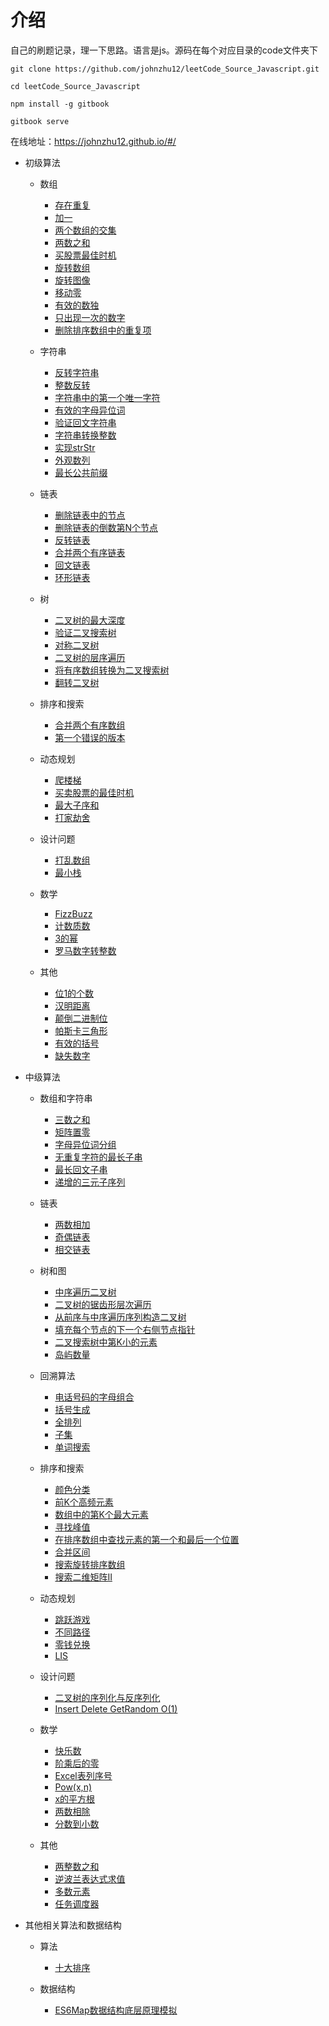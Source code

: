 # 介绍

自己的刷题记录，理一下思路。语言是js。源码在每个对应目录的code文件夹下

```shell
git clone https://github.com/johnzhu12/leetCode_Source_Javascript.git

cd leetCode_Source_Javascript

npm install -g gitbook

gitbook serve
```

在线地址：https://johnzhu12.github.io/#/

+ 初级算法

    * 数组
        * [存在重复](./easy/Array/存在重复.md)
        * [加一](./easy/Array/加一.md)
        * [两个数组的交集](./easy/Array/两个数组的交集.md)
        * [两数之和](./easy/Array/两数之和.md)
        * [买股票最佳时机](./easy/Array/买股票最佳时机.md)
        * [旋转数组](./easy/Array/旋转数组.md)
        * [旋转图像](./easy/Array/旋转图像.md)
        * [移动零](./easy/Array/移动零.md)
        * [有效的数独](./easy/Array/有效的数独.md)
        * [只出现一次的数字](./easy/Array/只出现一次的数字.md)
        * [删除排序数组中的重复项](./easy/Array/删除排序数组中的重复项.md)

    * 字符串
        * [反转字符串](./easy/String/反转字符串.md)
        * [整数反转](./easy/String/整数反转.md)
        * [字符串中的第一个唯一字符](./easy/String/字符串中的第一个唯一字符.md)
        * [有效的字母异位词](./easy/String/有效的字母异位词.md)
        * [验证回文字符串](./easy/String/验证回文字符串.md)
        * [字符串转换整数](./easy/String/字符串转换整数.md)
        * [实现strStr](./easy/String/实现strStr.md)
        * [外观数列](./easy/String/外观数列.md)
        * [最长公共前缀](./easy/String/最长公共前缀.md)

    * 链表
        * [删除链表中的节点](./easy/LinkedList/删除链表中的节点.md)
        * [删除链表的倒数第N个节点](./easy/LinkedList/删除链表的倒数第N个节点.md)
        * [反转链表](./easy/LinkedList/反转链表.md)
        * [合并两个有序链表](./easy/LinkedList/合并两个有序链表.md)
        * [回文链表](./easy/LinkedList/回文链表.md)
        * [环形链表](./easy/LinkedList/环形链表.md)

    * 树
        * [二叉树的最大深度](./easy/Tree/二叉树的最大深度.md)
        * [验证二叉搜索树](./easy/Tree/验证二叉搜索树.md)
        * [对称二叉树](./easy/Tree/对称二叉树.md)
        * [二叉树的层序遍历](./easy/Tree/二叉树的层序遍历.md)
        * [将有序数组转换为二叉搜索树](./easy/Tree/将有序数组转换为二叉搜索树.md)
        * [翻转二叉树](./easy/Tree/翻转二叉树.md)

    * 排序和搜索

        * [合并两个有序数组](./easy/SortSearch/合并两个有序数组.md)
        * [第一个错误的版本](./easy/SortSearch/第一个错误的版本.md)

    * 动态规划

        * [爬楼梯](./easy/DP/爬楼梯.md)
        * [买卖股票的最佳时机](./easy/DP/买卖股票的最佳时机.md)
        * [最大子序和](./easy/DP/最大子序和.md)
        * [打家劫舍](./easy/DP/打家劫舍.md)

    * 设计问题

        * [打乱数组](./easy/Design/打乱数组.md)
        * [最小栈](./easy/Design/最小栈.md)

    *  数学

        * [FizzBuzz](./easy/Math/FizzBuzz.md)
        * [计数质数](./easy/Math/计数质数.md)
        * [3的幂](./easy/Math/3的幂.md)
        * [罗马数字转整数](./easy/Math/罗马数字转整数.md)

    * 其他

        * [位1的个数](./easy/Other/位1的个数.md)
        * [汉明距离](./easy/Other/汉明距离.md)
        * [颠倒二进制位](./easy/Other/颠倒二进制位.md)
        * [帕斯卡三角形](./easy/Other/帕斯卡三角形.md)
        * [有效的括号](./easy/Other/有效的括号.md)
        * [缺失数字](./easy/Other/缺失数字.md)



+ 中级算法

    * 数组和字符串
        * [三数之和](./normal/Array&String/三数之和.md)
        * [矩阵置零](./normal/Array&String/矩阵置零.md)
        * [字母异位词分组](./normal/Array&String/字母异位词分组.md)
        * [无重复字符的最长子串](./normal/Array&String/无重复字符的最长子串.md)
        * [最长回文子串](./normal/Array&String/最长回文子串.md)
        * [递增的三元子序列](./normal/Array&String/递增的三元子序列.md)

    * 链表
        * [两数相加](./normal/LinkedList/两数相加.md)
        * [奇偶链表](./normal/LinkedList/奇偶链表.md)
        * [相交链表](./normal/LinkedList/相交链表.md)

    * 树和图
        * [中序遍历二叉树](./normal/Tree&Graph/中序遍历二叉树.md)
        * [二叉树的锯齿形层次遍历](./normal/Tree&Graph/二叉树的锯齿形层次遍历.md)
        * [从前序与中序遍历序列构造二叉树](./normal/Tree&Graph/从前序与中序遍历序列构造二叉树.md)
        * [填充每个节点的下一个右侧节点指针](./normal/Tree&Graph/填充每个节点的下一个右侧节点指针.md)
        * [二叉搜索树中第K小的元素](./normal/Tree&Graph/二叉搜索树中第K小的元素.md)
        * [岛屿数量](./normal/Tree&Graph/numIslands.md)

    * 回溯算法
        * [电话号码的字母组合](./normal/backTracking/电话号码的字母组合.md)
        * [括号生成](./normal/backTracking/括号生成.md)
        * [全排列](./normal/backTracking/全排列.md)
        * [子集](./normal/backTracking/子集.md)
        * [单词搜索](./normal/backTracking/单词搜索.md)

    * 排序和搜索
        * [颜色分类](./normal/sort&search/颜色分类.md)
        * [前K个高频元素](./normal/sort&search/前K个高频元素.md)
        * [数组中的第K个最大元素](./normal/sort&search/数组中的第K个最大元素.md)
        * [寻找峰值](./normal/sort&search/寻找峰值.md)
        * [在排序数组中查找元素的第一个和最后一个位置](./normal/sort&search/在排序数组中查找元素的第一个和最后一个位置.md)
        * [合并区间](./normal/sort&search/合并区间.md)
        * [搜索旋转排序数组](./normal/sort&search/搜索旋转排序数组.md)
        * [搜索二维矩阵II](./normal/sort&search/搜索二维矩阵II.md)

    * 动态规划
        * [跳跃游戏](./normal/DP/跳跃游戏.md)
        * [不同路径](./normal/DP/不同路径.md)
        * [零钱兑换](./normal/DP/零钱兑换.md)
        * [LIS](./normal/DP/LIS.md)

    * 设计问题
        * [二叉树的序列化与反序列化](./normal/design/二叉树的序列化与反序列化.md)
        * [Insert Delete GetRandom O(1)](./normal/design/InsertDeleteGetRandom.md)

    * 数学
        * [快乐数](./normal/math/快乐数.md)
        * [阶乘后的零](./normal/math/阶乘后的零.md)
        * [Excel表列序号](./normal/math/Excel表列序号.md)
        * [Pow(x,n)](./normal/math/Pow(x,n).md)
        * [x的平方根](./normal/math/x的平方根.md)
        * [两数相除](./normal/math/两数相除.md)
        * [分数到小数](./normal/math/分数到小数.md)

    * 其他
        * [两整数之和](./normal/other/两整数之和.md)
        * [逆波兰表达式求值](./normal/other/逆波兰表达式求值.md)
        * [多数元素](./normal/other/多数元素.md)
        * [任务调度器](./normal/other/任务调度器.md)
       
        

+ 其他相关算法和数据结构

    * 算法
        * [十大排序](./basicalgo/sort/sort.md)

    * 数据结构
        * [ES6Map数据结构底层原理模拟](./basicalgo/datastruct/map.md)




